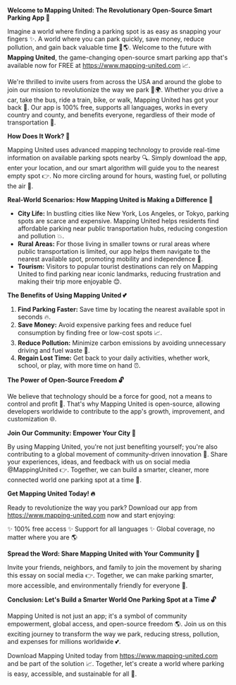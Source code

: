 **Welcome to Mapping United: The Revolutionary Open-Source Smart Parking App 🚀**

Imagine a world where finding a parking spot is as easy as snapping your fingers ✨. A world where you can park quickly, save money, reduce pollution, and gain back valuable time 💸🌎. Welcome to the future with **Mapping United**, the game-changing open-source smart parking app that's available now for FREE at https://www.mapping-united.com 📈.

We're thrilled to invite users from across the USA and around the globe to join our mission to revolutionize the way we park 🚗🌍. Whether you drive a car, take the bus, ride a train, bike, or walk, Mapping United has got your back 🙏. Our app is 100% free, supports all languages, works in every country and county, and benefits everyone, regardless of their mode of transportation 💪.

**How Does It Work? 🤔**

Mapping United uses advanced mapping technology to provide real-time information on available parking spots nearby 🔍. Simply download the app, enter your location, and our smart algorithm will guide you to the nearest empty spot 👉. No more circling around for hours, wasting fuel, or polluting the air 🚮.

**Real-World Scenarios: How Mapping United is Making a Difference 🌟**

* **City Life:** In bustling cities like New York, Los Angeles, or Tokyo, parking spots are scarce and expensive. Mapping United helps residents find affordable parking near public transportation hubs, reducing congestion and pollution 💥.
* **Rural Areas:** For those living in smaller towns or rural areas where public transportation is limited, our app helps them navigate to the nearest available spot, promoting mobility and independence 🌿.
* **Tourism:** Visitors to popular tourist destinations can rely on Mapping United to find parking near iconic landmarks, reducing frustration and making their trip more enjoyable 😊.

**The Benefits of Using Mapping United 💕**

1. **Find Parking Faster:** Save time by locating the nearest available spot in seconds 🔥.
2. **Save Money:** Avoid expensive parking fees and reduce fuel consumption by finding free or low-cost spots 📈.
3. **Reduce Pollution:** Minimize carbon emissions by avoiding unnecessary driving and fuel waste 🌿.
4. **Regain Lost Time:** Get back to your daily activities, whether work, school, or play, with more time on hand ⏰.

**The Power of Open-Source Freedom 🔓**

We believe that technology should be a force for good, not a means to control and profit 💸. That's why Mapping United is open-source, allowing developers worldwide to contribute to the app's growth, improvement, and customization 🌐.

**Join Our Community: Empower Your City 🌆**

By using Mapping United, you're not just benefiting yourself; you're also contributing to a global movement of community-driven innovation 💪. Share your experiences, ideas, and feedback with us on social media @MappingUnited 👉. Together, we can build a smarter, cleaner, more connected world one parking spot at a time 🌟.

**Get Mapping United Today! 🔥**

Ready to revolutionize the way you park? Download our app from https://www.mapping-united.com now and start enjoying:

✨ 100% free access
✨ Support for all languages
✨ Global coverage, no matter where you are 🌎

**Spread the Word: Share Mapping United with Your Community 🤩**

Invite your friends, neighbors, and family to join the movement by sharing this essay on social media 👉. Together, we can make parking smarter, more accessible, and environmentally friendly for everyone 🌟.

**Conclusion: Let's Build a Smarter World One Parking Spot at a Time 🔓**

Mapping United is not just an app; it's a symbol of community empowerment, global access, and open-source freedom 🌎. Join us on this exciting journey to transform the way we park, reducing stress, pollution, and expenses for millions worldwide 💕.

Download Mapping United today from https://www.mapping-united.com and be part of the solution 📈. Together, let's create a world where parking is easy, accessible, and sustainable for all 🌟.